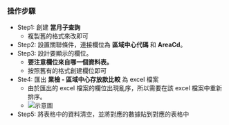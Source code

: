 ### 操作步驟
- Step1: 創建 **當月子查詢**
    - 複製舊的格式來改即可
- Step2: 設置關聯條件，連接欄位為 **區域中心代碼** 和 **AreaCd**。
- Step3: 設計要顯示的欄位。
    - **要注意欄位來自哪一個資料表。**
    - 按照舊有的格式創建欄位即可
- Ste4: 匯出 **業檢 - 區域中心存放款比較** 為 excel 檔案
    - 由於匯出的 excel 檔案的欄位出現亂序，所以需要在該 excel 檔案中重新排序。
    - ![示意圖](./images/55368.jpg "示意圖")
- Step5: 將表格中的資料清空，並將對應的數據貼到對應的表格中